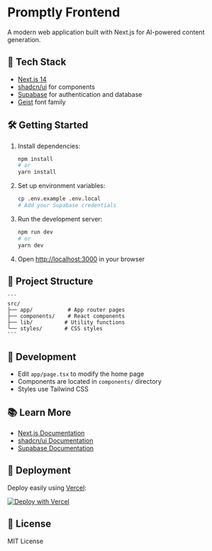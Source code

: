 # Promptly Frontend

A modern web application built with Next.js for AI-powered content generation.

## 🚀 Tech Stack

- [Next.js 14](https://nextjs.org)
- [shadcn/ui](https://ui.shadcn.com/) for components
- [Supabase](https://supabase.com/) for authentication and database
- [Geist](https://vercel.com/font) font family

## 🛠️ Getting Started

1. Install dependencies:

    ```bash
    npm install
    # or
    yarn install
    ```

2. Set up environment variables:

    ```bash
    cp .env.example .env.local
    # Add your Supabase credentials
    ```

3. Run the development server:

    ```bash
    npm run dev
    # or
    yarn dev
    ```

4. Open [http://localhost:3000](http://localhost:3000) in your browser

## 📁 Project Structure

    ```
    src/
    ├── app/           # App router pages
    ├── components/    # React components
    ├── lib/          # Utility functions
    └── styles/       # CSS styles
    ```

## 🔧 Development

- Edit `app/page.tsx` to modify the home page
- Components are located in `components/` directory
- Styles use Tailwind CSS

## 📚 Learn More

- [Next.js Documentation](https://nextjs.org/docs)
- [shadcn/ui Documentation](https://ui.shadcn.com)
- [Supabase Documentation](https://supabase.com/docs)

## 🚀 Deployment

Deploy easily using [Vercel](https://vercel.com/new):

[![Deploy with Vercel](https://vercel.com/button)](https://vercel.com/new/clone?repository-url=https://github.com/yourusername/promptly)

## 📝 License

MIT License
